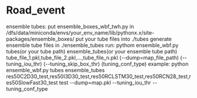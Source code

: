# Road_event
ensemble tubes:
	put ensemble_boxes_wbf_twh.py in /dfs/data/miniconda/envs/your_env_name/lib/pythonx.x/site-packages/ensemble_boxes/
	put your tube files into ./tubes
	generate ensemble tube files in ./ensemble_tubes
	run:
		pythom ensemble_wbf.py tubes(or your tube path) ensemble_tubes(or your ensemble tube path) tube_file_1.pkl,tube_file_2.pkl,...,tube_file_n.pkl (--dump=map_file_path) (--tuning_iou_thr) (--tuning_skip_box_thr) (tuning_conf_type)
	example:
		python ensemble_wbf.py tubes ensemble_tubes res50C2D30_test,res50I3D30_test,res50RCLSTM30_test,res50RCN28_test,res50SlowFast30_test test --dump=map.pkl --tuning_iou_thr --tuning_conf_type

